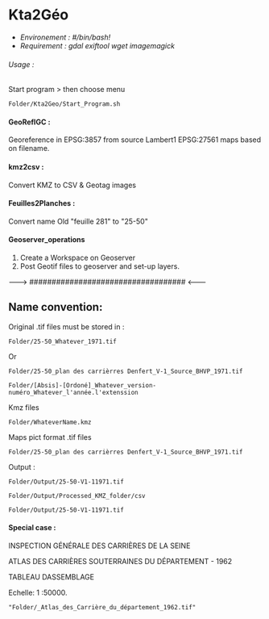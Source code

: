 # Kta2Géo

* *Environement : #/bin/bash!*
* *Requirement : gdal exiftool wget imagemagick*

###### Usage :

Start program > then choose menu

```
Folder/Kta2Geo/Start_Program.sh
```

#### GeoRefIGC :

Georeference in EPSG:3857 from source Lambert1 EPSG:27561 maps based on filename.

#### kmz2csv :

Convert KMZ to CSV & Geotag images

#### Feuilles2Planches :

Convert name Old "feuille 281" to "25-50"

#### Geoserver_operations

1. Create a Workspace on Geoserver
2. Post Geotif files to geoserver and set-up layers.

\---> ################################### <---

## Name convention:

Original .tif files must be stored  in  :

```
Folder/25-50_Whatever_1971.tif
```

Or

```
Folder/25-50_plan des carrièrres Denfert_V-1_Source_BHVP_1971.tif
```

```
Folder/[Absis]-[Ordoné]_Whatever_version-numéro_Whatever_l'année.l'extenssion
```

Kmz files

```
Folder/WhateverName.kmz
```

Maps pict format .tif files

```
Folder/25-50_plan des carrièrres Denfert_V-1_Source_BHVP_1971.tif
```

Output :

```
Folder/Output/25-50-V1-11971.tif
```

```
Folder/Output/Processed_KMZ_folder/csv
```

```
Folder/Output/25-50-V1-11971.tif
```

#### Special case :

INSPECTION GÉNÉRALE DES CARRIÈRES DE LA SEINE

ATLAS DES CARRIÈRES SOUTERRAINES DU DÉPARTEMENT - 1962

TABLEAU DASSEMBLAGE

Echelle: 1 :50000.

```
"Folder/_Atlas_des_Carrière_du_département_1962.tif"
```